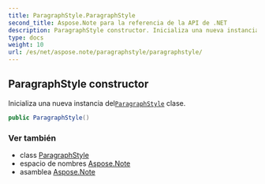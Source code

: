 ```yaml
---
title: ParagraphStyle.ParagraphStyle
second_title: Aspose.Note para la referencia de la API de .NET
description: ParagraphStyle constructor. Inicializa una nueva instancia delParagraphStyle clase.
type: docs
weight: 10
url: /es/net/aspose.note/paragraphstyle/paragraphstyle/
---
```

## ParagraphStyle constructor

Inicializa una nueva instancia del[`ParagraphStyle`](../) clase.

```csharp
public ParagraphStyle()
```

### Ver también

* class [ParagraphStyle](../)
* espacio de nombres [Aspose.Note](../../paragraphstyle/)
* asamblea [Aspose.Note](../../../)


